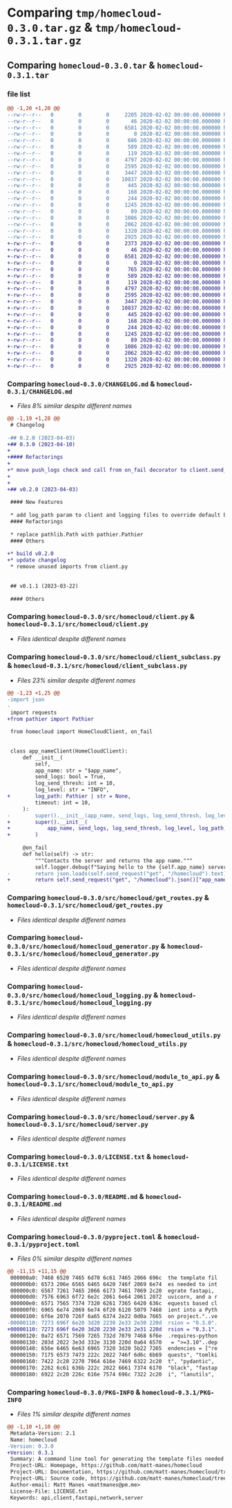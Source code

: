 # Comparing `tmp/homecloud-0.3.0.tar.gz` & `tmp/homecloud-0.3.1.tar.gz`

## Comparing `homecloud-0.3.0.tar` & `homecloud-0.3.1.tar`

### file list

```diff
@@ -1,20 +1,20 @@
--rw-r--r--   0        0        0     2205 2020-02-02 00:00:00.000000 homecloud-0.3.0/CHANGELOG.md
--rw-r--r--   0        0        0       46 2020-02-02 00:00:00.000000 homecloud-0.3.0/src/homecloud/__init__.py
--rw-r--r--   0        0        0     6581 2020-02-02 00:00:00.000000 homecloud-0.3.0/src/homecloud/client.py
--rw-r--r--   0        0        0        0 2020-02-02 00:00:00.000000 homecloud-0.3.0/src/homecloud/client_settings.toml
--rw-r--r--   0        0        0      686 2020-02-02 00:00:00.000000 homecloud-0.3.0/src/homecloud/client_subclass.py
--rw-r--r--   0        0        0      589 2020-02-02 00:00:00.000000 homecloud-0.3.0/src/homecloud/get_routes.py
--rw-r--r--   0        0        0      119 2020-02-02 00:00:00.000000 homecloud-0.3.0/src/homecloud/homecloud_config.toml
--rw-r--r--   0        0        0     4797 2020-02-02 00:00:00.000000 homecloud-0.3.0/src/homecloud/homecloud_generator.py
--rw-r--r--   0        0        0     2595 2020-02-02 00:00:00.000000 homecloud-0.3.0/src/homecloud/homecloud_logging.py
--rw-r--r--   0        0        0     3447 2020-02-02 00:00:00.000000 homecloud-0.3.0/src/homecloud/homecloud_utils.py
--rw-r--r--   0        0        0    10837 2020-02-02 00:00:00.000000 homecloud-0.3.0/src/homecloud/module_to_api.py
--rw-r--r--   0        0        0      445 2020-02-02 00:00:00.000000 homecloud-0.3.0/src/homecloud/post_routes.py
--rw-r--r--   0        0        0      168 2020-02-02 00:00:00.000000 homecloud-0.3.0/src/homecloud/request_models.py
--rw-r--r--   0        0        0      244 2020-02-02 00:00:00.000000 homecloud-0.3.0/src/homecloud/router_template.py
--rw-r--r--   0        0        0     1245 2020-02-02 00:00:00.000000 homecloud-0.3.0/src/homecloud/server.py
--rw-r--r--   0        0        0       89 2020-02-02 00:00:00.000000 homecloud-0.3.0/.gitignore
--rw-r--r--   0        0        0     1086 2020-02-02 00:00:00.000000 homecloud-0.3.0/LICENSE.txt
--rw-r--r--   0        0        0     2062 2020-02-02 00:00:00.000000 homecloud-0.3.0/README.md
--rw-r--r--   0        0        0     1320 2020-02-02 00:00:00.000000 homecloud-0.3.0/pyproject.toml
--rw-r--r--   0        0        0     2925 2020-02-02 00:00:00.000000 homecloud-0.3.0/PKG-INFO
+-rw-r--r--   0        0        0     2373 2020-02-02 00:00:00.000000 homecloud-0.3.1/CHANGELOG.md
+-rw-r--r--   0        0        0       46 2020-02-02 00:00:00.000000 homecloud-0.3.1/src/homecloud/__init__.py
+-rw-r--r--   0        0        0     6581 2020-02-02 00:00:00.000000 homecloud-0.3.1/src/homecloud/client.py
+-rw-r--r--   0        0        0        0 2020-02-02 00:00:00.000000 homecloud-0.3.1/src/homecloud/client_settings.toml
+-rw-r--r--   0        0        0      765 2020-02-02 00:00:00.000000 homecloud-0.3.1/src/homecloud/client_subclass.py
+-rw-r--r--   0        0        0      589 2020-02-02 00:00:00.000000 homecloud-0.3.1/src/homecloud/get_routes.py
+-rw-r--r--   0        0        0      119 2020-02-02 00:00:00.000000 homecloud-0.3.1/src/homecloud/homecloud_config.toml
+-rw-r--r--   0        0        0     4797 2020-02-02 00:00:00.000000 homecloud-0.3.1/src/homecloud/homecloud_generator.py
+-rw-r--r--   0        0        0     2595 2020-02-02 00:00:00.000000 homecloud-0.3.1/src/homecloud/homecloud_logging.py
+-rw-r--r--   0        0        0     3447 2020-02-02 00:00:00.000000 homecloud-0.3.1/src/homecloud/homecloud_utils.py
+-rw-r--r--   0        0        0    10837 2020-02-02 00:00:00.000000 homecloud-0.3.1/src/homecloud/module_to_api.py
+-rw-r--r--   0        0        0      445 2020-02-02 00:00:00.000000 homecloud-0.3.1/src/homecloud/post_routes.py
+-rw-r--r--   0        0        0      168 2020-02-02 00:00:00.000000 homecloud-0.3.1/src/homecloud/request_models.py
+-rw-r--r--   0        0        0      244 2020-02-02 00:00:00.000000 homecloud-0.3.1/src/homecloud/router_template.py
+-rw-r--r--   0        0        0     1245 2020-02-02 00:00:00.000000 homecloud-0.3.1/src/homecloud/server.py
+-rw-r--r--   0        0        0       89 2020-02-02 00:00:00.000000 homecloud-0.3.1/.gitignore
+-rw-r--r--   0        0        0     1086 2020-02-02 00:00:00.000000 homecloud-0.3.1/LICENSE.txt
+-rw-r--r--   0        0        0     2062 2020-02-02 00:00:00.000000 homecloud-0.3.1/README.md
+-rw-r--r--   0        0        0     1320 2020-02-02 00:00:00.000000 homecloud-0.3.1/pyproject.toml
+-rw-r--r--   0        0        0     2925 2020-02-02 00:00:00.000000 homecloud-0.3.1/PKG-INFO
```

### Comparing `homecloud-0.3.0/CHANGELOG.md` & `homecloud-0.3.1/CHANGELOG.md`

 * *Files 8% similar despite different names*

```diff
@@ -1,19 +1,28 @@
 # Changelog
 
-## 0.2.0 (2023-04-03)
+## 0.3.0 (2023-04-10)
+
+#### Refactorings
+
+* move push_logs check and call from on_fail decorator to client.send_request()
+
+
+## v0.2.0 (2023-04-03)
 
 #### New Features
 
 * add log_path param to client and logging files to override default behavior
 #### Refactorings
 
 * replace pathlib.Path with pathier.Pathier
 #### Others
 
+* build v0.2.0
+* update changelog
 * remove unused imports from client.py
 
 
 ## v0.1.1 (2023-03-22)
 
 #### Others
```

### Comparing `homecloud-0.3.0/src/homecloud/client.py` & `homecloud-0.3.1/src/homecloud/client.py`

 * *Files identical despite different names*

### Comparing `homecloud-0.3.0/src/homecloud/client_subclass.py` & `homecloud-0.3.1/src/homecloud/client_subclass.py`

 * *Files 23% similar despite different names*

```diff
@@ -1,23 +1,25 @@
-import json
-
 import requests
+from pathier import Pathier
 
 from homecloud import HomeCloudClient, on_fail
 
 
 class app_nameClient(HomeCloudClient):
     def __init__(
         self,
         app_name: str = "$app_name",
         send_logs: bool = True,
         log_send_thresh: int = 10,
         log_level: str = "INFO",
+        log_path: Pathier | str = None,
         timeout: int = 10,
     ):
-        super().__init__(app_name, send_logs, log_send_thresh, log_level, timeout)
+        super().__init__(
+            app_name, send_logs, log_send_thresh, log_level, log_path, timeout
+        )
 
     @on_fail
     def hello(self) -> str:
         """Contacts the server and returns the app name."""
         self.logger.debug(f"Saying hello to the {self.app_name} server.")
-        return json.loads(self.send_request("get", "/homecloud").text)["app_name"]
+        return self.send_request("get", "/homecloud").json()["app_name"]
```

### Comparing `homecloud-0.3.0/src/homecloud/get_routes.py` & `homecloud-0.3.1/src/homecloud/get_routes.py`

 * *Files identical despite different names*

### Comparing `homecloud-0.3.0/src/homecloud/homecloud_generator.py` & `homecloud-0.3.1/src/homecloud/homecloud_generator.py`

 * *Files identical despite different names*

### Comparing `homecloud-0.3.0/src/homecloud/homecloud_logging.py` & `homecloud-0.3.1/src/homecloud/homecloud_logging.py`

 * *Files identical despite different names*

### Comparing `homecloud-0.3.0/src/homecloud/homecloud_utils.py` & `homecloud-0.3.1/src/homecloud/homecloud_utils.py`

 * *Files identical despite different names*

### Comparing `homecloud-0.3.0/src/homecloud/module_to_api.py` & `homecloud-0.3.1/src/homecloud/module_to_api.py`

 * *Files identical despite different names*

### Comparing `homecloud-0.3.0/src/homecloud/server.py` & `homecloud-0.3.1/src/homecloud/server.py`

 * *Files identical despite different names*

### Comparing `homecloud-0.3.0/LICENSE.txt` & `homecloud-0.3.1/LICENSE.txt`

 * *Files identical despite different names*

### Comparing `homecloud-0.3.0/README.md` & `homecloud-0.3.1/README.md`

 * *Files identical despite different names*

### Comparing `homecloud-0.3.0/pyproject.toml` & `homecloud-0.3.1/pyproject.toml`

 * *Files 0% similar despite different names*

```diff
@@ -11,15 +11,15 @@
 000000a0: 7468 6520 7465 6d70 6c61 7465 2066 696c  the template fil
 000000b0: 6573 206e 6565 6465 6420 746f 2069 6e74  es needed to int
 000000c0: 6567 7261 7465 2066 6173 7461 7069 2c20  egrate fastapi, 
 000000d0: 7576 6963 6f72 6e2c 2061 6e64 2061 2072  uvicorn, and a r
 000000e0: 6571 7565 7374 7320 6261 7365 6420 636c  equests based cl
 000000f0: 6965 6e74 2069 6e74 6f20 6120 5079 7468  ient into a Pyth
 00000100: 6f6e 2070 726f 6a65 6374 2e22 0d0a 7665  on project."..ve
-00000110: 7273 696f 6e20 3d20 2230 2e33 2e30 220d  rsion = "0.3.0".
+00000110: 7273 696f 6e20 3d20 2230 2e33 2e31 220d  rsion = "0.3.1".
 00000120: 0a72 6571 7569 7265 732d 7079 7468 6f6e  .requires-python
 00000130: 203d 2022 3e3d 332e 3130 220d 0a64 6570   = ">=3.10"..dep
 00000140: 656e 6465 6e63 6965 7320 3d20 5b22 7265  endencies = ["re
 00000150: 7175 6573 7473 222c 2022 746f 6d6c 6b69  quests", "tomlki
 00000160: 7422 2c20 2270 7964 616e 7469 6322 2c20  t", "pydantic", 
 00000170: 2262 6c61 636b 222c 2022 6661 7374 6170  "black", "fastap
 00000180: 6922 2c20 226c 616e 7574 696c 7322 2c20  i", "lanutils",
```

### Comparing `homecloud-0.3.0/PKG-INFO` & `homecloud-0.3.1/PKG-INFO`

 * *Files 1% similar despite different names*

```diff
@@ -1,10 +1,10 @@
 Metadata-Version: 2.1
 Name: homecloud
-Version: 0.3.0
+Version: 0.3.1
 Summary: A command line tool for generating the template files needed to integrate fastapi, uvicorn, and a requests based client into a Python project.
 Project-URL: Homepage, https://github.com/matt-manes/homecloud
 Project-URL: Documentation, https://github.com/matt-manes/homecloud/tree/main/docs
 Project-URL: Source code, https://github.com/matt-manes/homecloud/tree/main/src/homecloud
 Author-email: Matt Manes <mattmanes@pm.me>
 License-File: LICENSE.txt
 Keywords: api,client,fastapi,network,server
```

